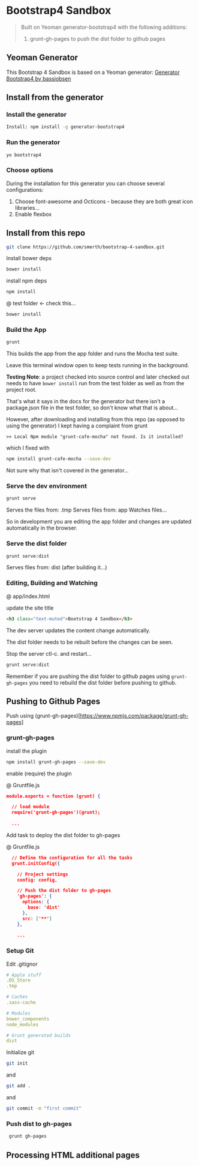 # Bootstrap4 Sandbox 

> Built on Yeoman generator-bootstrap4 with the following additions:
>
> 1. grunt-gh-pages to push the dist folder to github pages

## Yeoman Generator

This Bootstrap 4 Sandbox is based on a Yeoman generator: [Generator Bootstrap4 by bassjobsen](https://github.com/bassjobsen/generator-bootstrap4/)

## Install from the generator

### Install the generator

```bash
Install: npm install -g generator-bootstrap4
```

### Run the generator

```bash
yo bootstrap4
```

### Choose options

During the installation for this generator you can choose several configurations:

1. Choose font-awesome and Octicons - because they are both great icon libraries...
2. Enable flexbox



## Install from this repo

```bash
git clone https://github.com/smerth/bootstrap-4-sandbox.git
```

Install bower deps

```bash
bower install
```

install npm deps

```bash
npm install
```

@ test folder <- check this...

```bash
bower install
```



### Build the App

```bash
grunt
```

This builds the app from the app folder and runs the Mocha test suite.

Leave this terminal window open to keep tests running in the background.

**Testing Note**: a project checked into source control and later checked out needs to have ```bower install``` run from the test folder as well as from the project root.

That's what it says in the docs for the generator but there isn't a package.json file in the test folder, so don't know what that is about...

However, after downloading and installing from this repo (as opposed to using the generator) I kept having a complaint from grunt

```>> Local Npm module "grunt-cafe-mocha" not found. Is it installed?```

which I fixed with

```bash
npm install grunt-cafe-mocha --save-dev
```

Not sure why that isn't covered in the generator...

### Serve the dev environment

```bash
grunt serve
```

Serves the files from: .tmp
Serves files from: app
Watches files...

So in development you are editing the app folder and changes are updated automatically in the browser.

### Serve the dist folder

```bash
grunt serve:dist
```

Serves files from: dist (after building it...)

### Editing, Building and Watching

@ app/index.html

update the site title

```html
<h3 class="text-muted">Bootstrap 4 Sandbox</h3>
```

The dev server updates the content change automatically.

The dist folder needs to be rebuilt before the changes can be seen.

Stop the server ctl-c. and restart...

```bash
grunt serve:dist
```

Remember if you are pushing the dist folder to github pages using ```grunt-gh-pages``` you need to rebuild the dist folder before pushing to github.



## Pushing to Github Pages

Push using (grunt-gh-pages)[https://www.npmjs.com/package/grunt-gh-pages]

### grunt-gh-pages

install the plugin

```bash
npm install grunt-gh-pages --save-dev
```

enable (require) the plugin

@ Gruntfile.js

```json
module.exports = function (grunt) {

  // load module
  require('grunt-gh-pages')(grunt);
  
  ...
```



Add task to deploy the dist folder to gh-pages

@ Gruntfile.js

```json
  // Define the configuration for all the tasks
  grunt.initConfig({

    // Project settings
    config: config,

    // Push the dist folder to gh-pages
    'gh-pages': {
      options: {
        base: 'dist'
      },
      src: ['**']
    },
    
    ...
```



### Setup Git

Edit .gitignor

```yaml
# Apple stuff
.DS_Store
.tmp

# Caches
.sass-cache

# Modules
bower_components
node_modules

# Grunt generated builds
dist

```

Initialize git

```bash
git init
```

and 

```bash
git add .
```

and 

```bash
git commit -m "first commit"
```



### Push dist to gh-pages

```bash
 grunt gh-pages
```



## Processing HTML additional pages







